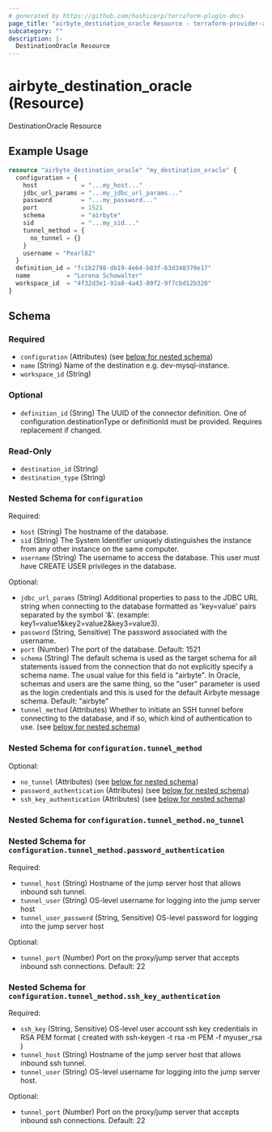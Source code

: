 ```yaml
---
# generated by https://github.com/hashicorp/terraform-plugin-docs
page_title: "airbyte_destination_oracle Resource - terraform-provider-airbyte"
subcategory: ""
description: |-
  DestinationOracle Resource
---
```


# airbyte_destination_oracle (Resource)

DestinationOracle Resource

## Example Usage

```terraform
resource "airbyte_destination_oracle" "my_destination_oracle" {
  configuration = {
    host            = "...my_host..."
    jdbc_url_params = "...my_jdbc_url_params..."
    password        = "...my_password..."
    port            = 1521
    schema          = "airbyte"
    sid             = "...my_sid..."
    tunnel_method = {
      no_tunnel = {}
    }
    username = "Pearl82"
  }
  definition_id = "fc1b2798-db19-4e64-b83f-63d348370e17"
  name          = "Lorena Schowalter"
  workspace_id  = "4f32d3e1-92a8-4a43-80f2-9f7cbd12b320"
}
```

<!-- schema generated by tfplugindocs -->
## Schema

### Required

- `configuration` (Attributes) (see [below for nested schema](#nestedatt--configuration))
- `name` (String) Name of the destination e.g. dev-mysql-instance.
- `workspace_id` (String)

### Optional

- `definition_id` (String) The UUID of the connector definition. One of configuration.destinationType or definitionId must be provided. Requires replacement if changed.

### Read-Only

- `destination_id` (String)
- `destination_type` (String)

<a id="nestedatt--configuration"></a>
### Nested Schema for `configuration`

Required:

- `host` (String) The hostname of the database.
- `sid` (String) The System Identifier uniquely distinguishes the instance from any other instance on the same computer.
- `username` (String) The username to access the database. This user must have CREATE USER privileges in the database.

Optional:

- `jdbc_url_params` (String) Additional properties to pass to the JDBC URL string when connecting to the database formatted as 'key=value' pairs separated by the symbol '&'. (example: key1=value1&key2=value2&key3=value3).
- `password` (String, Sensitive) The password associated with the username.
- `port` (Number) The port of the database. Default: 1521
- `schema` (String) The default schema is used as the target schema for all statements issued from the connection that do not explicitly specify a schema name. The usual value for this field is "airbyte".  In Oracle, schemas and users are the same thing, so the "user" parameter is used as the login credentials and this is used for the default Airbyte message schema. Default: "airbyte"
- `tunnel_method` (Attributes) Whether to initiate an SSH tunnel before connecting to the database, and if so, which kind of authentication to use. (see [below for nested schema](#nestedatt--configuration--tunnel_method))

<a id="nestedatt--configuration--tunnel_method"></a>
### Nested Schema for `configuration.tunnel_method`

Optional:

- `no_tunnel` (Attributes) (see [below for nested schema](#nestedatt--configuration--tunnel_method--no_tunnel))
- `password_authentication` (Attributes) (see [below for nested schema](#nestedatt--configuration--tunnel_method--password_authentication))
- `ssh_key_authentication` (Attributes) (see [below for nested schema](#nestedatt--configuration--tunnel_method--ssh_key_authentication))

<a id="nestedatt--configuration--tunnel_method--no_tunnel"></a>
### Nested Schema for `configuration.tunnel_method.no_tunnel`


<a id="nestedatt--configuration--tunnel_method--password_authentication"></a>
### Nested Schema for `configuration.tunnel_method.password_authentication`

Required:

- `tunnel_host` (String) Hostname of the jump server host that allows inbound ssh tunnel.
- `tunnel_user` (String) OS-level username for logging into the jump server host
- `tunnel_user_password` (String, Sensitive) OS-level password for logging into the jump server host

Optional:

- `tunnel_port` (Number) Port on the proxy/jump server that accepts inbound ssh connections. Default: 22


<a id="nestedatt--configuration--tunnel_method--ssh_key_authentication"></a>
### Nested Schema for `configuration.tunnel_method.ssh_key_authentication`

Required:

- `ssh_key` (String, Sensitive) OS-level user account ssh key credentials in RSA PEM format ( created with ssh-keygen -t rsa -m PEM -f myuser_rsa )
- `tunnel_host` (String) Hostname of the jump server host that allows inbound ssh tunnel.
- `tunnel_user` (String) OS-level username for logging into the jump server host.

Optional:

- `tunnel_port` (Number) Port on the proxy/jump server that accepts inbound ssh connections. Default: 22


